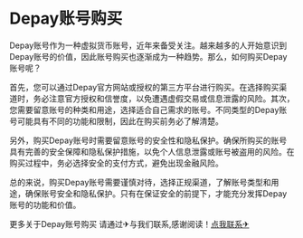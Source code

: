 # Depay账号购买

Depay账号作为一种虚拟货币账号，近年来备受关注。越来越多的人开始意识到Depay账号的价值，因此账号购买也逐渐成为一种趋势。那么，如何购买Depay账号呢？

首先，您可以通过Depay官方网站或授权的第三方平台进行购买。在选择购买渠道时，务必注意官方授权和信誉度，以免遭遇虚假交易或信息泄露的风险。其次，您需要留意账号的种类和用途，选择适合自己需求的账号。不同类型的Depay账号可能具有不同的功能和限制，因此在购买前务必了解清楚。

另外，购买Depay账号时需要留意账号的安全性和隐私保护。确保所购买的账号具有完善的安全保障和隐私保护措施，以免个人信息泄露或账号被盗用的风险。在购买过程中，务必选择安全的支付方式，避免出现金融风险。

总的来说，购买Depay账号需要谨慎对待，选择正规渠道，了解账号类型和用途，确保账号安全和隐私保护。只有在保证安全的前提下，才能充分发挥Depay账号的功能和价值。

更多关于Depay账号购买 请通过✈与我们联系,感谢阅读！[点我联系✈](https://pc.G208.com)